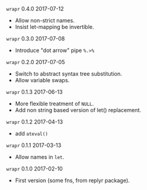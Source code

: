 
`wrapr` 0.4.0 2017-07-12

 * Allow non-strict names.
 * Insist let-mapping be invertible.
 
`wrapr` 0.3.0 2017-07-08

 * Introduce "dot arrow" pipe `%.>%`

`wrapr` 0.2.0 2017-07-05

 * Switch to abstract syntax tree substitution.
 * Allow variable swaps.

`wrapr` 0.1.3 2017-06-13

 * More flexible treatment of `NULL`.
 * Add non string based version of let() replacement.

`wrapr` 0.1.2 2017-04-13
 
 * add `ateval()`

`wrapr` 0.1.1 2017-03-13

 * Allow names in `let`.

`wrapr` 0.1.0 2017-02-10
 
 * First version (some fns, from replyr package).
